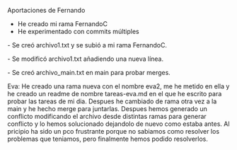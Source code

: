 Aportaciones de Fernando
- He creado mi rama FernandoC
- He experimentado con commits múltiples

\- Se creó archivo1.txt y se subió a mi rama FernandoC.

\- Se modificó archivo1.txt añadiendo una nueva línea.

\- Se creó archivo\_main.txt en main para probar merges.

Eva:
He creado una rama nueva con el nombre eva2, me he metido en ella y he creado un readme de nombre tareas-eva.md en el que he escrito para probar las tareas de mi dia.
Despues he cambiado de rama otra vez a la main y he hecho merge para juntarlas.
Despues hemos generado un conflicto modificando el archivo desde distintas ramas para generar conflicto y lo hemos solucionado dejandolo de nuevo como estaba antes.
Al pricipio ha sido un pco frustrante porque no sabiamos como resolver los problemas que teniamos, pero finalmente hemos podido resolverlos.


